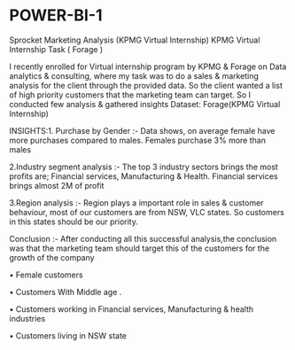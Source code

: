 # POWER-BI-1
Sprocket Marketing Analysis (KPMG Virtual Internship)
KPMG Virtual Internship Task ( Forage )


I recently enrolled for Virtual internship program by KPMG & Forage on Data analytics & consulting, where my task was to do a sales & marketing analysis for the client through the provided data.
So the client wanted a list of high priority customers that the marketing team can target.
So I conducted few analysis & gathered insights
Dataset: Forage(KPMG Virtual Internship)


INSIGHTS:1. Purchase by Gender :- Data shows, on average female have more purchases compared to males. Females purchase 3% more than males

2.Industry segment analysis :- The top 3 industry sectors brings the most profits are; Financial services, Manufacturing & Health. Financial services brings almost 2M of profit

3.Region analysis :- Region plays a important role in sales & customer behaviour, most of our customers are from NSW, VLC states. So customers in this states should be our priority.


Conclusion :- 
After conducting all this successful analysis,the conclusion was that the marketing team should target this of the customers for the growth of the company

• Female customers

• Customers With Middle age .

• Customers working in Financial services, Manufacturing & health industries

• Customers living in NSW state
